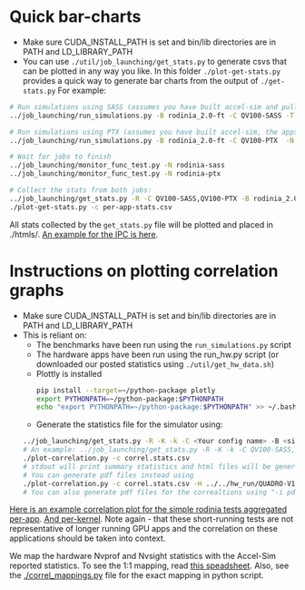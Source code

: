 # Quick bar-charts

* Make sure CUDA\_INSTALL\_PATH is set and bin/lib directories are in PATH and LD\_LIBRARY\_PATH
* You can use `./util/job_launching/get_stats.py` to generate csvs that can be plotted in any way you like.
    In this folder `./plot-get-stats.py` provides a quick way to generate bar charts from the output of `./get-stats.py`
    For example:
```bash
# Run simulations using SASS (assumes you have built accel-sim and pulled the trace files)
../job_launching/run_simulations.py -B rodinia_2.0-ft -C QV100-SASS -T ../../hw_run/rodinia_2.0-ft/9.1/ -N rodinia-sass

# Run simulations using PTX (assumes you have built accel-sim, the apps and pulled their data)
../job_launching/run_simulations.py -B rodinia_2.0-ft -C QV100-PTX  -N rodinia-ptx

# Wait for jobs to finish
../job_launching/monitor_func_test.py -N rodinia-sass
../job_launching/monitor_func_test.py -N rodinia-ptx

# Collect the stats from both jobs:
../job_launching/get_stats.py -R -C QV100-SASS,QV100-PTX -B rodinia_2.0-ft | tee per-app-stats.csv
./plot-get-stats.py -c per-app-stats.csv
```

All stats collected by the `get_stats.py` file will be plotted and placed in ./htmls/.
[An example for the IPC is here](https://engineering.purdue.edu/tgrogers/accel-sim/example-plots/example.plot.rodinia_2.0-ft.html).

# Instructions on plotting correlation graphs

* Make sure CUDA\_INSTALL\_PATH is set and bin/lib directories are in PATH and LD\_LIBRARY\_PATH
* This is reliant on:
    * The benchmarks have been run using the `run_simulations.py` script
    * The hardware apps have been run using the run\_hw.py script (or downloaded our posted statistics using `./util/get_hw_data.sh`)
    * Plottly is installed
        ```bash
        pip install --target=~/python-package plotly
        export PYTHONPATH=~/python-package:$PYTHONPATH
        echo "export PYTHONPATH=~/python-package:$PYTHONPATH" >> ~/.bashrc
        ```
    * Generate the statistics file for the simulator using:
    ```bash
    ../job_launching/get_stats.py -R -K -k -C <Your config name> -B <simulator apps> > correl.stats.csv
    # An example: ../job_launching/get_stats.py -R -K -k -C QV100-SASS,QV100-PTX -B rodinia_2.0-ft > correl.stats.csv
    ./plot-correlation.py -c correl.stats.csv
    # stdout will print summary statistics and html files will be generated in ./correl-html/
    # You can generate pdf files instead using
    ./plot-correlation.py -c correl.stats.csv -H ../../hw_run/QUADRO-V100/9.1/
    # You can also generate pdf files for the correaltions using "-i pdf"
    ```
[Here is an example correlation plot for the simple rodinia tests aggregated per-app](https://engineering.purdue.edu/tgrogers/accel-sim/example-plots/gv100-cycles.QV100-PTX.QV100-SASS.per-app.html).
[And per-kernel](https://engineering.purdue.edu/tgrogers/accel-sim/example-plots/gv100-cycles.QV100-PTX.QV100-SASS.per-kernel.html).
Note again - that these short-running tests are not representative of longer running GPU apps and the correlation on these applications should
be taken into context.

We map the hardware Nvprof and Nvsight statistics with the Accel-Sim reported statistics. To see the 1:1 mapping, read [this speadsheet](https://docs.google.com/spreadsheets/d/1oLbNX-5qTnF9x4v-GCUKuA5zvjx72yD0D2rJIllBHds/edit#gid=0). Also, see the [./correl_mappings.py](https://github.com/accel-sim/accel-sim-framework/blob/dev/util/plotting/correl_mappings.py) file for the exact mapping in python script.
